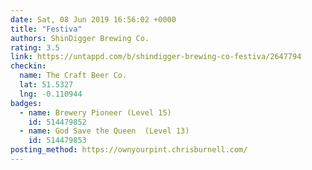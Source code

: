 ```yaml
---
date: Sat, 08 Jun 2019 16:56:02 +0000
title: "Festiva"
authors: ShinDigger Brewing Co.
rating: 3.5
link: https://untappd.com/b/shindigger-brewing-co-festiva/2647794
checkin:
  name: The Craft Beer Co.
  lat: 51.5327
  lng: -0.110944
badges:
  - name: Brewery Pioneer (Level 15)
    id: 514479852
  - name: God Save the Queen  (Level 13)
    id: 514479853
posting_method: https://ownyourpint.chrisburnell.com/
---
```

